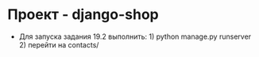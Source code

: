 # Проект - django-shop
- Для запуска задания 19.2 выполнить: 1) python manage.py runserver 2) перейти на contacts/